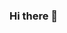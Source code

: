 ### Hi there 👋

<!-- **mdsahilak/mdsahilak** is a ✨ _special_ ✨ repository because its `README.md` (this file) appears on your GitHub profile. !-->
